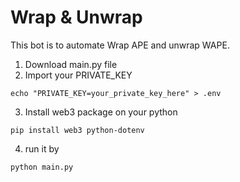 # Wrap & Unwrap

This bot is to automate Wrap APE and unwrap WAPE.

1. Download main.py file
2. Import your PRIVATE_KEY

```
echo "PRIVATE_KEY=your_private_key_here" > .env
```
3. Install web3 package on your python
```
pip install web3 python-dotenv
```
4. run it by 
```
python main.py  
```
